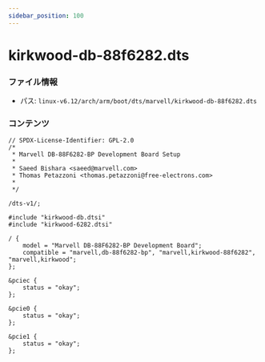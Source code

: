```yaml
---
sidebar_position: 100
---
```

# kirkwood-db-88f6282.dts

### ファイル情報

- パス: `linux-v6.12/arch/arm/boot/dts/marvell/kirkwood-db-88f6282.dts`

### コンテンツ

```dts
// SPDX-License-Identifier: GPL-2.0
/*
 * Marvell DB-88F6282-BP Development Board Setup
 *
 * Saeed Bishara <saeed@marvell.com>
 * Thomas Petazzoni <thomas.petazzoni@free-electrons.com>
 *
 */

/dts-v1/;

#include "kirkwood-db.dtsi"
#include "kirkwood-6282.dtsi"

/ {
	model = "Marvell DB-88F6282-BP Development Board";
	compatible = "marvell,db-88f6282-bp", "marvell,kirkwood-88f6282", "marvell,kirkwood";
};

&pciec {
	status = "okay";
};

&pcie0 {
	status = "okay";
};

&pcie1 {
	status = "okay";
};

```
